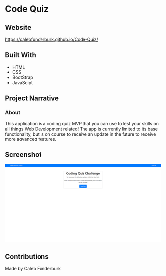 # Code Quiz

## Website

https://calebfunderburk.github.io/Code-Quiz/

## Built With

- HTML
- CSS
- BootStrap
- JavaScipt

## Project Narrative

### About

This application is a coding quiz MVP that you can use to test your skills on all things 
Web Development related! The app is currently limited to its base functionality, but is on
course to receive an update in the future to receive more advanced features.
## Screenshot

![Screenshot of my project](./assets/images/screenshot.png)

## Contributions

Made by Caleb Funderburk